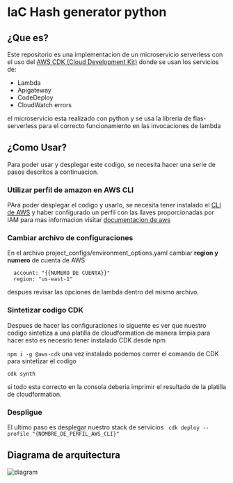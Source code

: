 # IaC Hash generator python

## ¿Que es? 
Este repositorio es una implementacion de un microservicio serverless con el uso del [AWS CDK (Cloud Development Kit)](https://aws.amazon.com/cdk/) donde se usan los servicios de: 
* Lambda
* Apigateway
* CodeDeploy
* CloudWatch errors

el microservicio esta realizado con python y se usa la libreria de flas-serverless para el correcto funcionamiento en las invocaciones de lambda

## ¿Como Usar?
Para poder usar y desplegar este codigo, se necesita hacer una serie de pasos descritos a continuacion.

### Utilizar perfil de amazon en AWS CLI
PAra poder desplegar el codigo y usarlo, se necesita tener instalado el [CLI de AWS](https://aws.amazon.com/cli/) y haber configurado un perfil con las llaves proporcionadas por IAM para mas informacion visitar [documentacion de aws](https://aws.amazon.com/premiumsupport/knowledge-center/create-access-key/)

### Cambiar archivo de configuraciones
En el archivo project_configs/environment_options.yaml cambiar **region y numero** de cuenta de AWS

```
  account: "{{NUMERO DE CUENTA}}"
  region: "us-east-1"
```

despues revisar las opciones de lambda dentro del mismo archivo.

### Sintetizar codigo CDK

Despues de hacer las configuraciones lo siguente es ver que nuestro codigo sintetiza a una platilla de cloudformation de manera limpia para hacer esto es necesrio tener instalado CDK desde npm 

``` npm i -g @aws-cdk ```
una vez instalado podemos correr el comando de CDK para sintetizar el codigo

``` cdk synth ```

si todo esta correcto en la consola deberia imprimir el resultado de la platilla de cloudformation.

### Despligue
El ultimo paso es desplegar nuestro stack de servicios
``` cdk deploy --profile "{NOMBRE_DE_PERFIL_AWS_CLI}"```


## Diagrama de arquitectura

![diagram](./output.png)
